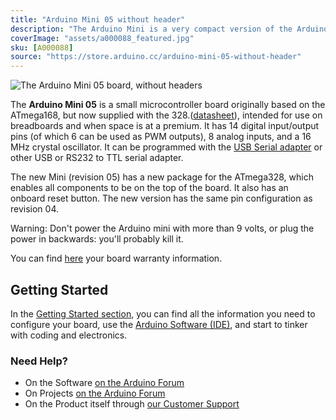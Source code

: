 ```yaml
---
title: "Arduino Mini 05 without header"
description: "The Arduino Mini is a very compact version of the Arduino Nano without an on-board USB to Serial connection. This version is without header"
coverImage: "assets/a000088_featured.jpg"
sku: [A000088]
source: "https://store.arduino.cc/arduino-mini-05-without-header"
---
```


![The Arduino Mini 05 board, without headers](./assets/a000088_featured.jpg)

The **Arduino Mini 05** is a small microcontroller board originally based on the ATmega168, but now supplied with the 328.([datasheet](http://www.atmel.com/assets/Atmel-8271-8-bit-AVR-Microcontroller-ATmega48A-48PA-88A-88PA-168A-168PA-328-328P_datasheet_Complete.pdf)), intended for use on breadboards and when space is at a premium. It has 14 digital input/output pins (of which 6 can be used as PWM outputs), 8 analog inputs, and a 16 MHz crystal oscillator. It can be programmed with the [USB Serial adapter](https://www.arduino.cc/en/Main/USBSerial) or other USB or RS232 to TTL serial adapter.

The new Mini (revision 05) has a new package for the ATmega328, which enables all components to be on the top of the board. It also has an onboard reset button. The new version has the same pin configuration as revision 04.

Warning: Don't power the Arduino mini with more than 9 volts, or plug the power in backwards: you'll probably kill it.

You can find [here](https://www.arduino.cc/en/Main/warranty) your board warranty information.

## Getting Started

In the [Getting Started section](https://www.arduino.cc/en/Guide/ArduinoMini), you can find all the information you need to configure your board, use the [Arduino Software (IDE)](https://www.arduino.cc/en/Main/Software), and start to tinker with coding and electronics.

### Need Help?

* On the Software [on the Arduino Forum](https://forum.arduino.cc/index.php?board=93.0)
* On Projects [on the Arduino Forum](https://forum.arduino.cc/index.php?board=3.0)
* On the Product itself through [our Customer Support](https://support.arduino.cc/hc)
